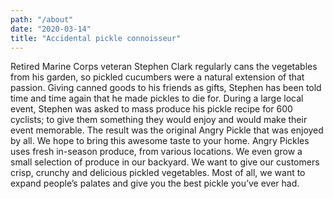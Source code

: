 ```yaml
---
path: "/about"
date: "2020-03-14"
title: "Accidental pickle connoisseur"
---
```


Retired Marine Corps veteran Stephen Clark regularly cans the vegetables from his garden, so pickled cucumbers were a natural extension of that passion. Giving canned goods to his friends as gifts, Stephen has been told time and time again that he made pickles to die for. During a large local event, Stephen was asked to mass produce his pickle recipe for 600 cyclists; to give them something they would enjoy and would make their event memorable. The result was the original Angry Pickle that was enjoyed by all. We hope to bring this awesome taste to your home. Angry Pickles uses fresh in-season produce, from various locations. We even grow a small selection of produce in our backyard. We want to give our customers crisp, crunchy and delicious pickled vegetables. Most of all, we want to expand people’s palates and give you the best pickle you’ve ever had.
